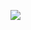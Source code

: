 <p align="left">
 <img src="https://readme-typing-svg.herokuapp.com/?lines=Base+de+Datos!&center=true&width=360&height=30">
</p>
